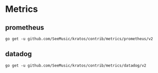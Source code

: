 # Metrics

## prometheus
```
go get -u github.com/SeeMusic/kratos/contrib/metrics/prometheus/v2
```

## datadog
```
go get -u github.com/SeeMusic/kratos/contrib/metrics/datadog/v2
```